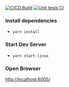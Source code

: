 [![CICD.Build](https://github.com/teamco/flipGame/actions/workflows/build.yml/badge.svg)](https://github.com/teamco/flipGame/actions/workflows/build.yml)
[![Unit tests CI](https://github.com/teamco/flipGame/actions/workflows/unit.test.js.yml/badge.svg)](https://github.com/teamco/flipGame/actions/workflows/unit.test.js.yml)

### Install dependencies
* `yarn install`
### Start Dev Server
* `yarn start:linux`

### Open Browser
[http://localhost:8005/](http://localhost:8005/)
